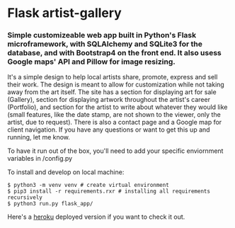 # Flask artist-gallery

### Simple customizeable web app built in Python's Flask microframework, with SQLAlchemy and SQLite3 for the database, and with Bootstrap4 on the front end. It also usess Google maps' API and Pillow for image resizing. 

It's a simple design to help local artists share, promote, express and sell their work. The design is meant to allow for customization while not taking away from the art itself. The site has a section for displaying art for sale (Gallery), section for displaying artwork throughout the artist's career (Portfolio), and section for the artist to write about whatever they would like (small features, like the date stamp, are not shown to the viewer, only the artist, due to request). There is also a contact page and a Google map for client navigation. 
If you have any questions or want to get this up and running, let me know. 


To have it run out of the box, you'll need to add your specific enviornment variables in /config.py


To install and develop on local machine:
```
$ python3 -m venv venv # create virtual environment
$ pip3 install -r requirements.rxr # installing all requirements recursively
$ python3 run.py flask_app/
```

Here's a [heroku](https://flask-artist-crud.herokuapp.com/) deployed version if you want to check it out. 

